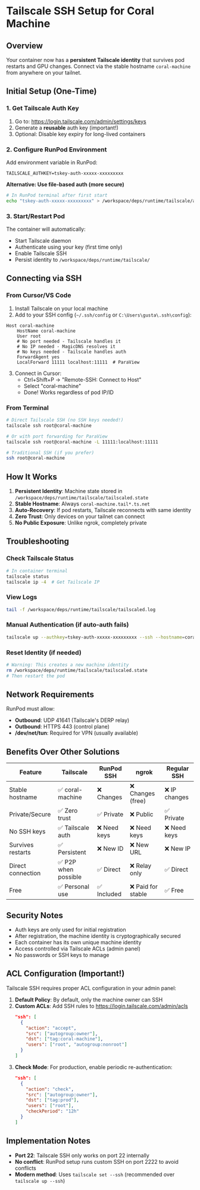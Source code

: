# Tailscale SSH Setup for Coral Machine

## Overview
Your container now has a **persistent Tailscale identity** that survives pod restarts and GPU changes. Connect via the stable hostname `coral-machine` from anywhere on your tailnet.

## Initial Setup (One-Time)

### 1. Get Tailscale Auth Key
1. Go to: https://login.tailscale.com/admin/settings/keys
2. Generate a **reusable** auth key (important!)
3. Optional: Disable key expiry for long-lived containers

### 2. Configure RunPod Environment
Add environment variable in RunPod:
```
TAILSCALE_AUTHKEY=tskey-auth-xxxxx-xxxxxxxxx
```

**Alternative: Use file-based auth (more secure)**
```bash
# In RunPod terminal after first start
echo "tskey-auth-xxxxx-xxxxxxxxx" > /workspace/deps/runtime/tailscale/authkey
```

### 3. Start/Restart Pod
The container will automatically:
- Start Tailscale daemon
- Authenticate using your key (first time only)
- Enable Tailscale SSH
- Persist identity to `/workspace/deps/runtime/tailscale/`

## Connecting via SSH

### From Cursor/VS Code
1. Install Tailscale on your local machine
2. Add to your SSH config (`~/.ssh/config` or `C:\Users\gusta\.ssh\config`):

```ssh
Host coral-machine
    HostName coral-machine
    User root
    # No port needed - Tailscale handles it
    # No IP needed - MagicDNS resolves it
    # No keys needed - Tailscale handles auth
    ForwardAgent yes
    LocalForward 11111 localhost:11111  # ParaView
```

3. Connect in Cursor:
   - Ctrl+Shift+P → "Remote-SSH: Connect to Host"
   - Select "coral-machine"
   - Done! Works regardless of pod IP/ID

### From Terminal
```bash
# Direct Tailscale SSH (no SSH keys needed!)
tailscale ssh root@coral-machine

# Or with port forwarding for ParaView
tailscale ssh root@coral-machine -L 11111:localhost:11111

# Traditional SSH (if you prefer)
ssh root@coral-machine
```

## How It Works

1. **Persistent Identity**: Machine state stored in `/workspace/deps/runtime/tailscale/tailscaled.state`
2. **Stable Hostname**: Always `coral-machine.tail*.ts.net` 
3. **Auto-Recovery**: If pod restarts, Tailscale reconnects with same identity
4. **Zero Trust**: Only devices on your tailnet can connect
5. **No Public Exposure**: Unlike ngrok, completely private

## Troubleshooting

### Check Tailscale Status
```bash
# In container terminal
tailscale status
tailscale ip -4  # Get Tailscale IP
```

### View Logs
```bash
tail -f /workspace/deps/runtime/tailscale/tailscaled.log
```

### Manual Authentication (if auto-auth fails)
```bash
tailscale up --authkey=tskey-auth-xxxxx-xxxxxxxxx --ssh --hostname=coral-machine
```

### Reset Identity (if needed)
```bash
# Warning: This creates a new machine identity
rm /workspace/deps/runtime/tailscale/tailscaled.state
# Then restart the pod
```

## Network Requirements

RunPod must allow:
- **Outbound**: UDP 41641 (Tailscale's DERP relay)
- **Outbound**: HTTPS 443 (control plane)
- **/dev/net/tun**: Required for VPN (usually available)

## Benefits Over Other Solutions

| Feature | Tailscale | RunPod SSH | ngrok | Regular SSH |
|---------|-----------|------------|-------|-------------|
| Stable hostname | ✅ coral-machine | ❌ Changes | ❌ Changes (free) | ❌ IP changes |
| Private/Secure | ✅ Zero trust | ✅ Private | ❌ Public | ✅ Private |
| No SSH keys | ✅ Tailscale auth | ❌ Need keys | ❌ Need keys | ❌ Need keys |
| Survives restarts | ✅ Persistent | ❌ New ID | ❌ New URL | ❌ New IP |
| Direct connection | ✅ P2P when possible | ✅ Direct | ❌ Relay only | ✅ Direct |
| Free | ✅ Personal use | ✅ Included | ❌ Paid for stable | ✅ Free |

## Security Notes

- Auth keys are only used for initial registration
- After registration, the machine identity is cryptographically secured
- Each container has its own unique machine identity
- Access controlled via Tailscale ACLs (admin panel)
- No passwords or SSH keys to manage

## ACL Configuration (Important!)

Tailscale SSH requires proper ACL configuration in your admin panel:

1. **Default Policy**: By default, only the machine owner can SSH
2. **Custom ACLs**: Add SSH rules to https://login.tailscale.com/admin/acls
   ```json
   "ssh": [
     {
       "action": "accept",
       "src": ["autogroup:owner"],
       "dst": ["tag:coral-machine"],
       "users": ["root", "autogroup:nonroot"]
     }
   ]
   ```
3. **Check Mode**: For production, enable periodic re-authentication:
   ```json
   "ssh": [
     {
       "action": "check",
       "src": ["autogroup:owner"],
       "dst": ["tag:prod"],
       "users": ["root"],
       "checkPeriod": "12h"
     }
   ]
   ```

## Implementation Notes

- **Port 22**: Tailscale SSH only works on port 22 internally
- **No conflict**: RunPod setup runs custom SSH on port 2222 to avoid conflicts
- **Modern method**: Uses `tailscale set --ssh` (recommended over `tailscale up --ssh`)